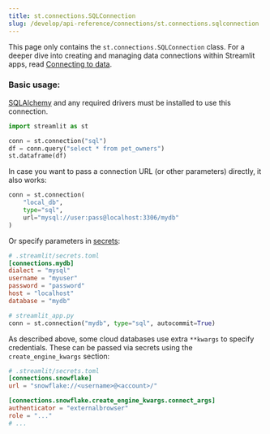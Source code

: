```yaml
---
title: st.connections.SQLConnection
slug: /develop/api-reference/connections/st.connections.sqlconnection
---
```


<Tip>

This page only contains the `st.connections.SQLConnection` class. For a deeper dive into creating and managing data connections within Streamlit apps, read [Connecting to data](/develop/concepts/connecting-to-data).

</Tip>

<Autofunction function="streamlit.connections.SQLConnection" />

### Basic usage:

[SQLAlchemy](https://pypi.org/project/SQLAlchemy/) and any required drivers must be installed to use this connection.

```python
import streamlit as st

conn = st.connection("sql")
df = conn.query("select * from pet_owners")
st.dataframe(df)
```

In case you want to pass a connection URL (or other parameters) directly, it also works:

```python
conn = st.connection(
    "local_db",
    type="sql",
    url="mysql://user:pass@localhost:3306/mydb"
)
```

Or specify parameters in [secrets](/develop/concepts/configuration/secrets-management):

```toml
# .streamlit/secrets.toml
[connections.mydb]
dialect = "mysql"
username = "myuser"
password = "password"
host = "localhost"
database = "mydb"
```

```python
# streamlit_app.py
conn = st.connection("mydb", type="sql", autocommit=True)
```

As described above, some cloud databases use extra `**kwargs` to specify credentials. These can be passed via secrets using the `create_engine_kwargs` section:

```toml
# .streamlit/secrets.toml
[connections.snowflake]
url = "snowflake://<username>@<account>/"

[connections.snowflake.create_engine_kwargs.connect_args]
authenticator = "externalbrowser"
role = "..."
# ...
```

<Autofunction function="streamlit.connections.SQLConnection.connect" />

<Autofunction function="streamlit.connections.SQLConnection.query" />

<Autofunction function="streamlit.connections.SQLConnection.reset" />

<Autofunction function="streamlit.connections.SQLConnection.driver" />

<Autofunction function="streamlit.connections.SQLConnection.engine" />

<Autofunction function="streamlit.connections.SQLConnection.session" />
